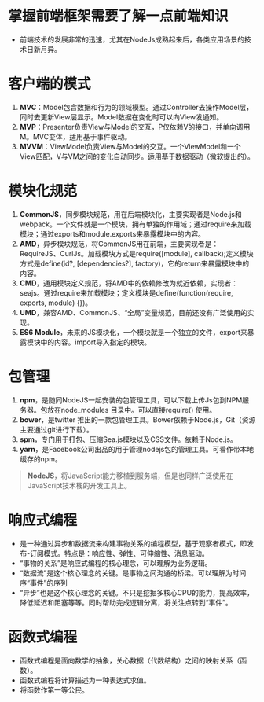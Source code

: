 # 掌握前端框架需要了解一点前端知识

- 前端技术的发展非常的迅速，尤其在NodeJs成熟起来后，各类应用场景的技术日新月异。

# 客户端的模式
1. **MVC**：Model包含数据和行为的领域模型。通过Controller去操作Model层，同时去更新View层显示。Model数据在变化时可以向View发通知。
2. **MVP**：Presenter负责View与Model的交互，P仅依赖V的接口，并单向调用M。MVC变体，适用基于事件驱动。
3. **MVVM**：ViewModel负责View与Model的交互。一个ViewModel和一个View匹配，V与VM之间的变化自动同步。适用基于数据驱动（微软提出的）。


# 模块化规范
1. **CommonJS**，同步模块规范，用在后端模块化，主要实现者是Node.js和webpack。一个文件就是一个模块，拥有单独的作用域；通过require来加载模块；通过exports和module.exports来暴露模块中的内容。
2. **AMD**，异步模块规范，将CommonJS用在前端，主要实现者是：RequireJS、CurlJs。加载模块方式是require([module], callback);定义模块方式是define(id?, [dependencies?], factory)，它的return来暴露模块中的内容。
3. **CMD**，通用模块定义规范，将AMD中的依赖修改为就近依赖，实现者：seajs。通过require来加载模块；定义模块是define(function(require, exports, module) {})。
4. **UMD**，兼容AMD、CommonJS、“全局”变量规范，目前还没有广泛使用的实现。
5. **ES6 Module**，未来的JS模块化，一个模块就是一个独立的文件，export来暴露模块中的内容。import导入指定的模块。


# 包管理
1. **npm**，是随同NodeJS一起安装的包管理工具，可以下载上传Js包到NPM服务器。包放在node_modules 目录中。可以直接require() 使用。
2. **bower**，是twitter 推出的一款包管理工具。Bower依赖于Node.js，Git（资源主要通过git进行下载）。
3. **spm**，专门用于打包、压缩Sea.js模块以及CSS文件。依赖于Node.js。
4. **yarn**，是Facebook公司出品的用于管理nodejs包的管理工具。可看作带本地缓存的npm。

> **NodeJS**，将JavaScript能力移植到服务端，但是也同样广泛使用在JavaScript技术栈的开发工具上。


# 响应式编程
- 是一种通过异步和数据流来构建事物关系的编程模型，基于观察者模式，即发布-订阅模式。特点是：响应性、弹性、可伸缩性、消息驱动。
- “事物的关系”是响应式编程的核心理念，可以理解为业务逻辑。
- “数据流”是这个核心理念的关键。是事物之间沟通的桥梁。可以理解为时间序“事件”的序列
- “异步”也是这个核心理念的关键。不只是挖掘多核心CPU的能力，提高效率，降低延迟和阻塞等等。同时帮助完成逻辑分离，将关注点转到“事件”。

# 函数式编程
- 函数式编程是面向数学的抽象，关心数据（代数结构）之间的映射关系（函数）。
- 函数式编程将计算描述为一种表达式求值。
- 将函数作第一等公民。
